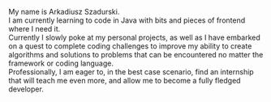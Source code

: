 My name is Arkadiusz Szadurski.  
I am currently learning to code in Java with bits and pieces of frontend where I need it.  
Currently I slowly poke at my personal projects, as well as I have embarked on a quest to complete coding challenges to improve my ability to create algorithms and solutions to problems that can be encountered no matter the framework or coding language.   
Professionally, I am eager to, in the best case scenario, find an internship that will teach me even more, and allow me
to become a fully fledged developer.  
